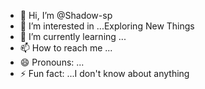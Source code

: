 - 👋 Hi, I’m @Shadow-sp
- 👀 I’m interested in ...Exploring New Things
- 🌱 I’m currently learning ...
- 📫 How to reach me ...
- 😄 Pronouns: ...
- ⚡ Fun fact: ...I don't know about anything

<!---
Shadow-sp/Shadow-sp is a ✨ special ✨ repository because its `README.md` (this file) appears on your GitHub profile.
You can click the Preview link to take a look at your changes.
--->
